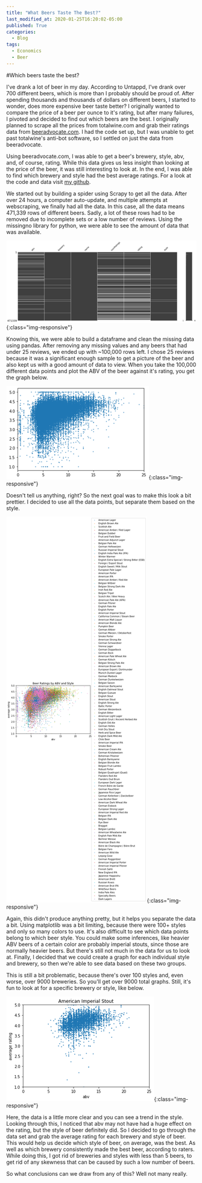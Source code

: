 ```yaml
---
title: "What Beers Taste The Best?"
last_modified_at: 2020-01-25T16:20:02-05:00
published: True
categories:
  - Blog
tags:
  - Economics
  - Beer
---
```


#Which beers taste the best?

I've drank a lot of beer in my day. According to Untappd, I've drank over 700 different beers, which is more than I probably should be proud of. After spending thousands and thousands of dollars on different beers, I started to wonder, does more expensive beer taste better? I originally wanted to compare the price of a beer per ounce to it's rating, but after many failures, I pivoted and decided to find out which beers are the best. I originally planned to scrape all the prices from totalwine.com and grab their ratings data from [beeradvocate.com](beeradvocate.com). I had the code set up, but I was unable to get past totalwine's anti-bot software, so I settled on just the data from beeradvocate. 

Using beeradvocate.com, I was able to get a beer's brewery, style, abv, and, of course, rating. While this data gives us less insight than looking at the price of the beer, it was still interesting to look at. In the end, I was able to find which brewery and style had the best average ratings. For a look at the code and data visit [my github](github.com/sleavor/Beer-Project).

We started out by building a spider using Scrapy to get all the data. After over 24 hours, a computer auto-update, and multiple attempts at webscraping, we finally had all the data. In this case, all the data means 471,339 rows of different beers. Sadly, a lot of these rows had to be removed due to incomplete sets or a low number of reviews. Using the missingno library for python, we were able to see the amount of data that was available. 

![Missing data points](/assets/images/BeerBlog/missingnoData.png){:class="img-responsive"}

Knowing this, we were able to build a dataframe and clean the missing data using pandas. After removing any missing values and any beers that had under 25 reviews, we ended up with ~100,000 rows left. I chose 25 reviews because it was a significant enough sample to get a picture of the beer and also kept us with a good amount of data to view. When you take the 100,000 different data points and plot the ABV of the beer against it's rating, you get the graph below.

![All data points](/assets/images/BeerBlog/AllData.png){:class="img-responsive"}

Doesn't tell us anything, right? So the next goal was to make this look a bit prettier. I decided to use all the data points, but separate them based on the style.

![All data points by style](/assets/images/BeerBlog/AllDataByStyle.png){:class="img-responsive"}

Again, this didn't produce anything pretty, but it helps you separate the data a bit. Using matplotlib was a bit limiting, because there were 100+ styles and only so many colors to use. It's also difficult to see which data points belong to which beer style. You could make some inferences, like heavier ABV beers of a certain color are probably imperial stouts, since those are normally heavier beers. But there's still not much in the data for us to look at. Finally, I decided that we could create a graph for each individual style and brewery, so then we're able to see data based on these two groups.

This is still a bit problematic, because there's over 100 styles and, even worse, over 9000 breweries. So you'll get over 9000 total graphs. Still, it's fun to look at for a specific brewery or style, like below. 

![Graph of Amerian Imperial Stout](/assets/images/BeerBlog/AmericanImperialStout.png){:class="img-responsive"}

Here, the data is a little more clear and you can see a trend in the style. Looking through this, I noticed that abv may not have had a huge effect on the rating, but the style of beer definitely did. So I decided to go through the data set and grab the average rating for each brewery and style of beer. This would help us decide which style of beer, on average, was the best. As well as which brewery consistently made the best beer, according to raters. While doing this, I got rid of breweries and styles with less than 5 beers, to get rid of any skewness that can be caused by such a low number of beers.

So what conclusions can we draw from any of this? Well not many really. 


